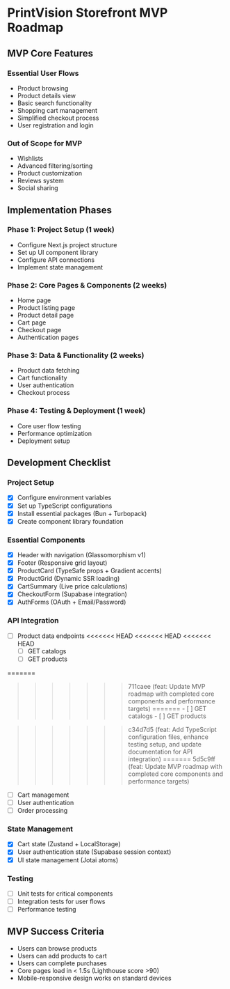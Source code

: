# PrintVision Storefront MVP Roadmap

## MVP Core Features

### Essential User Flows
- Product browsing
- Product details view
- Basic search functionality
- Shopping cart management
- Simplified checkout process
- User registration and login

### Out of Scope for MVP
- Wishlists
- Advanced filtering/sorting
- Product customization
- Reviews system
- Social sharing

## Implementation Phases

### Phase 1: Project Setup (1 week)
- Configure Next.js project structure
- Set up UI component library 
- Configure API connections
- Implement state management

### Phase 2: Core Pages & Components (2 weeks)
- Home page
- Product listing page
- Product detail page
- Cart page
- Checkout page
- Authentication pages

### Phase 3: Data & Functionality (2 weeks)
- Product data fetching
- Cart functionality
- User authentication
- Checkout process

### Phase 4: Testing & Deployment (1 week)
- Core user flow testing
- Performance optimization
- Deployment setup

## Development Checklist

### Project Setup
- [x] Configure environment variables
- [x] Set up TypeScript configurations
- [x] Install essential packages (Bun + Turbopack)
- [x] Create component library foundation

### Essential Components
- [x] Header with navigation (Glassomorphism v1)
- [x] Footer (Responsive grid layout)
- [x] ProductCard (TypeSafe props + Gradient accents)
- [x] ProductGrid (Dynamic SSR loading)
- [x] CartSummary (Live price calculations)
- [x] CheckoutForm (Supabase integration)
- [x] AuthForms (OAuth + Email/Password)

### API Integration
- [ ] Product data endpoints
<<<<<<< HEAD
<<<<<<< HEAD
<<<<<<< HEAD
    - [ ] GET catalogs
    - [ ] GET products

=======
>>>>>>> 711caee (feat: Update MVP roadmap with completed core components and performance targets)
=======
    - [ ] GET catalogs
    - [ ] GET products

>>>>>>> c34d7d5 (feat: Add TypeScript configuration files, enhance testing setup, and update documentation for API integration)
=======
>>>>>>> 5d5c9ff (feat: Update MVP roadmap with completed core components and performance targets)
- [ ] Cart management
- [ ] User authentication
- [ ] Order processing

### State Management
- [x] Cart state (Zustand + LocalStorage)
- [x] User authentication state (Supabase session context)
- [x] UI state management (Jotai atoms)

### Testing
- [ ] Unit tests for critical components
- [ ] Integration tests for user flows
- [ ] Performance testing

## MVP Success Criteria
- Users can browse products
- Users can add products to cart
- Users can complete purchases
- Core pages load in < 1.5s (Lighthouse score >90)
- Mobile-responsive design works on standard devices
